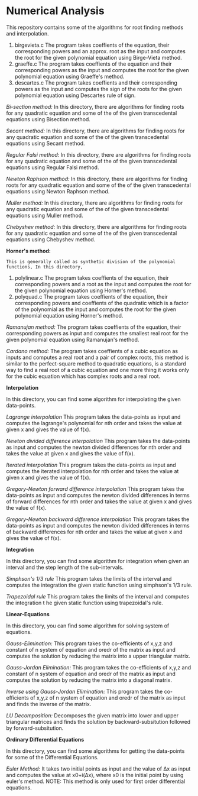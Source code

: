 # Numerical Analysis

This repository contains some of the algorithms for root finding methods and interpolation.

1. birgevieta.c
    The program takes coeffients of the equation, their corresponding powers and an approx. root as the input and computes the root for the given polynomial equation using Birge-Vieta method.
2. graeffe.c
    The program takes coeffients of the equation and their corresponding powers as the input and computes the root for the given polynomial equation using Graeffe's method.
3. descartes.c
    The program takes coeffients and their corresponding powers as the input and computes the sign of the roots for the given polynomial equation using Descartes rule of sign.

*Bi-section method:*
    In this directory, there are algorithms for finding roots for any quadratic equation and some of the of the given transcedental equations using Bisection method.

*Secant method:*
    In this directory, there are algorithms for finding roots for any quadratic equation and some of the of the given transcedental equations using Secant method.
    
*Regular Falsi method:*
    In this directory, there are algorithms for finding roots for any quadratic equation and some of the of the given transcedental equations using Regular Falsi method.

*Newton Raphson method:*
    In this directory, there are algorithms for finding roots for any quadratic equation and some of the of the given transcedental equations using Newton Raphson method.
    
*Muller method:*
    In this directory, there are algorithms for finding roots for any quadratic equation and some of the of the given transcedental equations using Muller method.
    
*Chebyshev method:*
    In this directory, there are algorithms for finding roots for any quadratic equation and some of the of the given transcedental equations using Chebyshev method.
    
**Horner's method:**

    This is generally called as synthetic division of the polynomial functions, In this directory,
1. polylinear.c
    The program takes coeffients of the equation, their corresponding powers and a root as the input and computes the root for the given polynomial equation using Horner's method.
2. polyquad.c
    The program takes coeffients of the equation, their corresponding powers and coeffients of the quadratic which is a factor of the polynomial as the input and computes the root for the given polynomial equation using Horner's method.
    
*Ramanujan method:*
    The program takes coeffients of the equation, their corresponding powers as input and computes the smallest real root for the given polynomial equation using Ramanujan's method.

*Cardano method:*
    The program takes coeffients of a cubic equation as inputs and computes a real root and a pair of complex roots, this method is similar to the perfect-square method to quadratic equations, is a standard way to find a real root of a cubic equation and one more thing it works only for the cubic equation which has complex roots and a real root.

**Interpolation**

In this directory, you can find some algorithm for interpolating the given data-points.

*Lagrange interpolation*
    This program takes the data-points as input and computes the lagrange's polynomial for nth order and takes the value at given x and gives the value of f(x).

*Newton divided difference interpolation*
    This program takes the data-points as input and computes the newton divided differences for nth order and takes the value at given x and gives the value of f(x).

*Iterated interpolation*
    This program takes the data-points as input and computes the iterated interpolation for nth order and takes the value at given x and gives the value of f(x).

*Gregory-Newton forward difference interpolation*
    This program takes the data-points as input and computes the newton divided differences in terms of forward differences for nth order and takes the value at given x and gives the value of f(x).

*Gregory-Newton backward difference interpolation*
    This program takes the data-points as input and computes the newton divided differences in terms of backward differences for nth order and takes the value at given x and gives the value of f(x).

**Integration**

In this directory, you can find some algorithm for integration when given an interval and the step length of the sub-intervals.

*Simphson's 1/3 rule*
    This program takes the limits of the interval and computes the integration the given static function using simphson's 1/3 rule.

*Trapezoidal rule*
    This program takes the limits of the interval and computes the integration t
he given static function using trapezoidal's rule.

**Linear-Equations**

In this directory, you can find some algorithm for solving system of equations.

*Gauss-Elimination:*
    This program takes the co-efficients of x,y,z and constant of n system of equation and oredr of the matrix as input and computes the solution by reducing the matrix into a upper triangular matrix.

*Gauss-Jordan Elimination:*
    This program takes the co-efficients of x,y,z and constant of n system of equation and oredr of the matrix as input and computes the solution by reducing the matrix into a diagonal matrix.

*Inverse using Gauss-Jordan Elimination:*
    This program takes the co-efficients of x,y,z of n system of equation and oredr of the matrix as input and finds the inverse of the matrix.

*LU Decomposition:*
    Decomposes the given matrix into lower and upper triangular matrices and finds the solution by backward-subsitution followed by forward-subsitution.

**Ordinary Differential Equations**

In this directory, you can find some algorithms for getting the data-points for some of the Differential Equations.

*Euler Method:*
    It takes two initial points as input and the value of Δx as input and computes the value at x0+i(Δx), where x0 is the initial point by using euler's method.    NOTE: This method is only used for first order differential equations.
